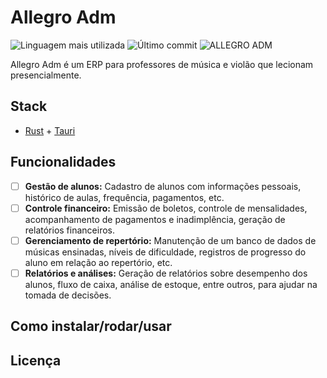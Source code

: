 # Allegro Adm

![Linguagem mais utilizada](https://img.shields.io/github/languages/top/:lucasimonmendes/:allegroadm)
![Último commit](https://img.shields.io/github/last-commit/:lucasimonmendes/:allegroadm)
![ALLEGRO ADM](https://img.shields.io/badge/allegro_adm-8A2BE2)

Allegro Adm é um ERP para professores de música e violão que lecionam presencialmente.

## Stack

- [Rust](https://rust-lang.org) + [Tauri](https://tauri.app)

## Funcionalidades

- [ ] **Gestão de alunos:** Cadastro de alunos com informações pessoais, histórico de aulas, frequência, pagamentos, etc.
- [ ] **Controle financeiro:** Emissão de boletos, controle de mensalidades, acompanhamento de pagamentos e inadimplência, geração de relatórios financeiros.
- [ ] **Gerenciamento de repertório:** Manutenção de um banco de dados de músicas ensinadas, níveis de dificuldade, registros de progresso do aluno em relação ao repertório, etc.
- [ ] **Relatórios e análises:** Geração de relatórios sobre desempenho dos alunos, fluxo de caixa, análise de estoque, entre outros, para ajudar na tomada de decisões.

## Como instalar/rodar/usar

## Licença
